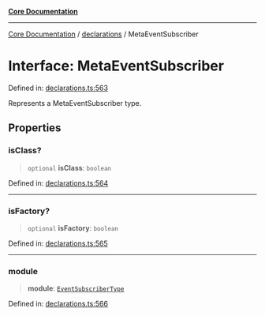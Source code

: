 [**Core Documentation**](../../README.md)

***

[Core Documentation](../../README.md) / [declarations](../README.md) / MetaEventSubscriber

# Interface: MetaEventSubscriber

Defined in: [declarations.ts:563](https://github.com/stonemjs/core/blob/e2fddc9518734748c09a72d4b4064dd1d4c1288c/src/declarations.ts#L563)

Represents a MetaEventSubscriber type.

## Properties

### isClass?

> `optional` **isClass**: `boolean`

Defined in: [declarations.ts:564](https://github.com/stonemjs/core/blob/e2fddc9518734748c09a72d4b4064dd1d4c1288c/src/declarations.ts#L564)

***

### isFactory?

> `optional` **isFactory**: `boolean`

Defined in: [declarations.ts:565](https://github.com/stonemjs/core/blob/e2fddc9518734748c09a72d4b4064dd1d4c1288c/src/declarations.ts#L565)

***

### module

> **module**: [`EventSubscriberType`](../type-aliases/EventSubscriberType.md)

Defined in: [declarations.ts:566](https://github.com/stonemjs/core/blob/e2fddc9518734748c09a72d4b4064dd1d4c1288c/src/declarations.ts#L566)
